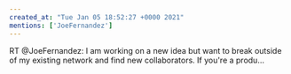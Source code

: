 ```yaml
---
created_at: "Tue Jan 05 18:52:27 +0000 2021"
mentions: ['JoeFernandez']
---
```


RT @JoeFernandez: I am working on a new idea but want to break outside of my existing network and find new collaborators. If you're a produ…